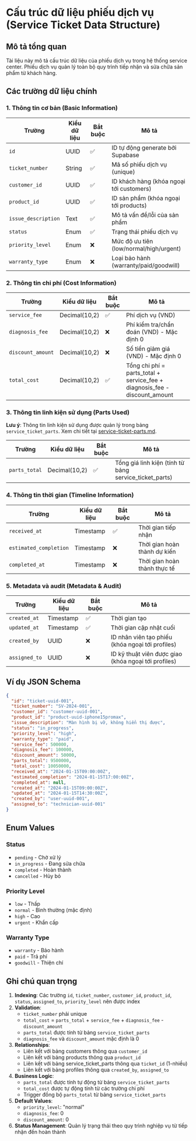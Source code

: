 # Cấu trúc dữ liệu phiếu dịch vụ (Service Ticket Data Structure)

## Mô tả tổng quan
Tài liệu này mô tả cấu trúc dữ liệu của phiếu dịch vụ trong hệ thống service center. Phiếu dịch vụ quản lý toàn bộ quy trình tiếp nhận và sửa chữa sản phẩm từ khách hàng.

## Các trường dữ liệu chính

### 1. Thông tin cơ bản (Basic Information)

| Trường | Kiểu dữ liệu | Bắt buộc | Mô tả |
|--------|-------------|----------|-------|
| `id` | UUID | ✅ | ID tự động generate bởi Supabase |
| `ticket_number` | String | ✅ | Mã số phiếu dịch vụ (unique) |
| `customer_id` | UUID | ✅ | ID khách hàng (khóa ngoại tới customers) |
| `product_id` | UUID | ✅ | ID sản phẩm (khóa ngoại tới products) |
| `issue_description` | Text | ✅ | Mô tả vấn đề/lỗi của sản phẩm |
| `status` | Enum | ✅ | Trạng thái phiếu dịch vụ |
| `priority_level` | Enum | ❌ | Mức độ ưu tiên (low/normal/high/urgent) |
| `warranty_type` | Enum | ❌ | Loại bảo hành (warranty/paid/goodwill) |

### 2. Thông tin chi phí (Cost Information)

| Trường | Kiểu dữ liệu | Bắt buộc | Mô tả |
|--------|-------------|----------|-------|
| `service_fee` | Decimal(10,2) | ✅ | Phí dịch vụ (VND) |
| `diagnosis_fee` | Decimal(10,2) | ❌ | Phí kiểm tra/chẩn đoán (VND) - Mặc định 0 |
| `discount_amount` | Decimal(10,2) | ❌ | Số tiền giảm giá (VND) - Mặc định 0 |
| `total_cost` | Decimal(10,2) | ✅ | Tổng chi phí = parts_total + service_fee + diagnosis_fee - discount_amount |

### 3. Thông tin linh kiện sử dụng (Parts Used)

**Lưu ý**: Thông tin linh kiện sử dụng được quản lý trong bảng `service_ticket_parts`. Xem chi tiết tại [service-ticket-parts.md](./service-ticket-parts.md).

| Trường | Kiểu dữ liệu | Bắt buộc | Mô tả |
|--------|-------------|----------|-------|
| `parts_total` | Decimal(10,2) | ✅ | Tổng giá linh kiện (tính từ bảng service_ticket_parts) |

### 4. Thông tin thời gian (Timeline Information)

| Trường | Kiểu dữ liệu | Bắt buộc | Mô tả |
|--------|-------------|----------|-------|
| `received_at` | Timestamp | ✅ | Thời gian tiếp nhận |
| `estimated_completion` | Timestamp | ❌ | Thời gian hoàn thành dự kiến |
| `completed_at` | Timestamp | ❌ | Thời gian hoàn thành thực tế |

### 5. Metadata và audit (Metadata & Audit)

| Trường | Kiểu dữ liệu | Bắt buộc | Mô tả |
|--------|-------------|----------|-------|
| `created_at` | Timestamp | ✅ | Thời gian tạo |
| `updated_at` | Timestamp | ✅ | Thời gian cập nhật cuối |
| `created_by` | UUID | ❌ | ID nhân viên tạo phiếu (khóa ngoại tới profiles) |
| `assigned_to` | UUID | ❌ | ID kỹ thuật viên được giao (khóa ngoại tới profiles) |

## Ví dụ JSON Schema

```json
{
  "id": "ticket-uuid-001",
  "ticket_number": "SV-2024-001",
  "customer_id": "customer-uuid-001",
  "product_id": "product-uuid-iphone15promax",
  "issue_description": "Màn hình bị vỡ, không hiển thị được",
  "status": "in_progress",
  "priority_level": "high",
  "warranty_type": "paid",
  "service_fee": 500000,
  "diagnosis_fee": 100000,
  "discount_amount": 50000,
  "parts_total": 9500000,
  "total_cost": 10050000,
  "received_at": "2024-01-15T09:00:00Z",
  "estimated_completion": "2024-01-15T17:00:00Z",
  "completed_at": null,
  "created_at": "2024-01-15T09:00:00Z",
  "updated_at": "2024-01-15T14:30:00Z",
  "created_by": "user-uuid-001",
  "assigned_to": "technician-uuid-001"
}
```

## Enum Values

### Status
- `pending` - Chờ xử lý
- `in_progress` - Đang sửa chữa
- `completed` - Hoàn thành
- `cancelled` - Hủy bỏ

### Priority Level
- `low` - Thấp
- `normal` - Bình thường (mặc định)
- `high` - Cao
- `urgent` - Khẩn cấp

### Warranty Type
- `warranty` - Bảo hành
- `paid` - Trả phí
- `goodwill` - Thiện chí

## Ghi chú quan trọng

1. **Indexing**: Các trường `id`, `ticket_number`, `customer_id`, `product_id`, `status`, `assigned_to`, `priority_level` nên được index
2. **Validation**: 
   - `ticket_number` phải unique
   - `total_cost` = `parts_total` + `service_fee` + `diagnosis_fee` - `discount_amount`
   - `parts_total` được tính từ bảng `service_ticket_parts`
   - `diagnosis_fee` và `discount_amount` mặc định là 0
3. **Relationships**: 
   - Liên kết với bảng customers thông qua `customer_id`
   - Liên kết với bảng products thông qua `product_id`
   - Liên kết với bảng service_ticket_parts thông qua `ticket_id` (1-nhiều)
   - Liên kết với bảng profiles thông qua `created_by`, `assigned_to`
4. **Business Logic**: 
   - `parts_total` được tính tự động từ bảng `service_ticket_parts`
   - `total_cost` được tự động tính từ các trường chi phí
   - Trigger đồng bộ `parts_total` từ bảng `service_ticket_parts`
5. **Default Values**:
   - `priority_level`: "normal"
   - `diagnosis_fee`: 0
   - `discount_amount`: 0
6. **Status Management**: Quản lý trạng thái theo quy trình nghiệp vụ từ tiếp nhận đến hoàn thành